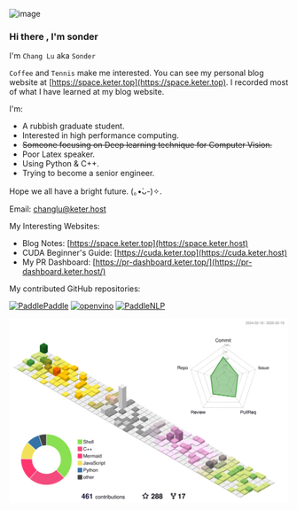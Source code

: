 ![image](https://github.com/AndSonder/AndSonder/assets/55493212/a39678e7-09de-4b07-8bc9-2621d258efd7)

### Hi there , I'm sonder

I'm `Chang Lu` aka `Sonder`  

`Coffee` and `Tennis` make me interested. You can see my personal blog website at [https://space.keter.top](https://space.keter.top). I recorded most of what I have learned at my blog website.

I'm:

- A rubbish graduate student.
- Interested in high performance computing.
- ~~Someone focusing on Deep learning technique for Computer Vision.~~
- Poor Latex speaker.
- Using Python & C++.
- Trying to become a senior engineer.

Hope we all have a bright future. (｡•̀ᴗ-)✧.

Email: changlu@keter.host

My Interesting Websites:

- Blog Notes: [https://space.keter.top](https://space.keter.host)
- CUDA Beginner's Guide: [https://cuda.keter.top](https://cuda.keter.host)
- My PR Dashboard: [https://pr-dashboard.keter.top/](https://pr-dashboard.keter.host/)

My contributed GitHub repositories:

[![PaddlePaddle](https://github-readme-stats.vercel.app/api/pin/?username=PaddlePaddle&repo=Paddle)](https://github.com/PaddlePaddle/Paddle)
[![openvino](https://github-readme-stats.vercel.app/api/pin/?username=openvinotoolkit&repo=openvino)](https://github.com/openvinotoolkit/openvino)
[![PaddleNLP](https://github-readme-stats.vercel.app/api/pin/?username=PaddlePaddle&repo=PaddleNLP)](https://github.com/PaddlePaddle/PaddleNLP)



 ![](profile-3d-contrib/profile-south-season-animate.svg)
